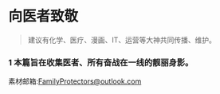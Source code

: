 # 向医者致敬
> 建议有化学、医疗、漫画、IT、运营等大神共同传播、维护。

### 1  本篇旨在收集医者、所有奋战在一线的靓丽身影。

素材邮箱:FamilyProtectors@outlook.com